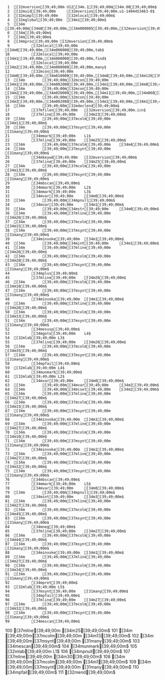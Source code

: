      1	[32mversion[39;49;00m U12[34m.1[39;49;00m[34m.00[39;49;00m$
     2	[32muid[39;49;00m     [32mversion[39;49;00m.u1-1494453463-0$
     3	[32mimpl[39;49;00m    [32mlocal[39;49;00m$
     4	[32mglobal[39;49;00m  [34m1[39;49;00m$
     5	[34m        [39;49;00m[34m0[39;49;00m,[34m000005[39;49;00m,[32mversion[39;49;00m,[34m0[39;49;00m$
     6	[34m[39;49;00m$
     7	[34m[39;49;00m$
     8	[34mproc[39;49;00m [32mversion[39;49;00m$
     9	        [32mlocal[39;49;00m   [34m0[39;49;00m,[34m000000[39;49;00m,tab$
    10	        [32mlocal[39;49;00m   [34m1[39;49;00m,[34m000000[39;49;00m,find$
    11	        [32mlocal[39;49;00m   [34m2[39;49;00m,[34m000000[39;49;00m,many$
    12	        [32mcon[39;49;00m     [34m0[39;49;00m,[34m010000[39;49;00m,[34m8[39;49;00m,[34m126[39;49;00m,[34m145[39;49;00m,[34m162[39;49;00m,[34m163[39;49;00m,[34m151[39;49;00m,[34m157[39;49;00m,[34m156[39;49;00m,[34m040[39;49;00m$
    13	[34m        [39;49;00m[32mcon[39;49;00m     [34m1[39;49;00m,[34m002000[39;49;00m,[34m1[39;49;00m,[34m8[39;49;00m$
    14	[34m        [39;49;00m[32mcon[39;49;00m     [34m2[39;49;00m,[34m020000[39;49;00m,[34m11[39;49;00m,[34m060[39;49;00m,[34m061[39;49;00m,[34m062[39;49;00m,[34m063[39;49;00m,[34m064[39;49;00m,[34m065[39;49;00m,[34m066[39;49;00m,[34m067[39;49;00m,[34m070[39;49;00m,[34m071[39;49;00m,[34m056[39;49;00m$
    15	[34m        [39;49;00m[32mcon[39;49;00m     [34m3[39;49;00m,[34m002000[39;49;00m,[34m1[39;49;00m,[34m1[39;49;00m$
    16	[34m        [39;49;00m[32mdeclend[39;49;00m$
    17	        [37mfilen[39;49;00m   [32mversion[39;49;00m.icn$
    18	        [37mline[39;49;00m    [34m23[39;49;00m$
    19	[34m        [39;49;00m[37mcolm[39;49;00m    [34m11[39;49;00m$
    20	[34m        [39;49;00m[37msynt[39;49;00m    [31many[39;49;00m$
    21	        [34mmark[39;49;00m    L1$
    22	        [37mline[39;49;00m    [34m25[39;49;00m$
    23	[34m        [39;49;00m[37mcolm[39;49;00m    [34m4[39;49;00m$
    24	[34m        [39;49;00m[37msynt[39;49;00m    [31many[39;49;00m$
    25	        [34mkeywd[39;49;00m   [32mversion[39;49;00m$
    26	        [37mline[39;49;00m    [34m25[39;49;00m$
    27	[34m        [39;49;00m[37mcolm[39;49;00m    [34m13[39;49;00m$
    28	[34m        [39;49;00m[37msynt[39;49;00m    [31many[39;49;00m$
    29	        [34mbscan[39;49;00m$
    30	        [34mmark[39;49;00m    L2$
    31	        [34mmark[39;49;00m    L3$
    32	        [34mvar[39;49;00m     [34m0[39;49;00m$
    33	[34m        [39;49;00m[34mpnull[39;49;00m$
    34	        [34mvar[39;49;00m     [34m1[39;49;00m$
    35	[34m        [39;49;00m[34mstr[39;49;00m     [34m0[39;49;00m$
    36	[34m        [39;49;00m[37mline[39;49;00m    [34m26[39;49;00m$
    37	[34m        [39;49;00m[37mcolm[39;49;00m    [34m15[39;49;00m$
    38	[34m        [39;49;00m[37msynt[39;49;00m    [31many[39;49;00m$
    39	        [34minvoke[39;49;00m  [34m1[39;49;00m$
    40	[34m        [39;49;00m[34mint[39;49;00m     [34m1[39;49;00m$
    41	[34m        [39;49;00m[37mline[39;49;00m    [34m26[39;49;00m$
    42	[34m        [39;49;00m[37mcolm[39;49;00m    [34m28[39;49;00m$
    43	[34m        [39;49;00m[37msynt[39;49;00m    [31many[39;49;00m$
    44	        [34mplus[39;49;00m$
    45	        [37mline[39;49;00m    [34m26[39;49;00m$
    46	[34m        [39;49;00m[37mcolm[39;49;00m    [34m10[39;49;00m$
    47	[34m        [39;49;00m[37msynt[39;49;00m    [31many[39;49;00m$
    48	        [34minvoke[39;49;00m  [34m1[39;49;00m$
    49	[34m        [39;49;00m[37mline[39;49;00m    [34m26[39;49;00m$
    50	[34m        [39;49;00m[37mcolm[39;49;00m    [34m33[39;49;00m$
    51	[34m        [39;49;00m[37msynt[39;49;00m    [31many[39;49;00m$
    52	        [34mesusp[39;49;00m$
    53	        [34mgoto[39;49;00m    L4$
    54	[32mlab[39;49;00m L3$
    55	        [37mline[39;49;00m    [34m26[39;49;00m$
    56	[34m        [39;49;00m[37mcolm[39;49;00m    [34m35[39;49;00m$
    57	[34m        [39;49;00m[37msynt[39;49;00m    [31many[39;49;00m$
    58	        [34mpfail[39;49;00m$
    59	[32mlab[39;49;00m L4$
    60	        [34munmark[39;49;00m$
    61	[32mlab[39;49;00m L2$
    62	        [34mvar[39;49;00m     [34m0[39;49;00m$
    63	[34m        [39;49;00m[34mvar[39;49;00m     [34m2[39;49;00m$
    64	[34m        [39;49;00m[34mcset[39;49;00m    [34m2[39;49;00m$
    65	[34m        [39;49;00m[37mline[39;49;00m    [34m27[39;49;00m$
    66	[34m        [39;49;00m[37mcolm[39;49;00m    [34m15[39;49;00m$
    67	[34m        [39;49;00m[37msynt[39;49;00m    [31many[39;49;00m$
    68	        [34minvoke[39;49;00m  [34m1[39;49;00m$
    69	[34m        [39;49;00m[37mline[39;49;00m    [34m27[39;49;00m$
    70	[34m        [39;49;00m[37mcolm[39;49;00m    [34m10[39;49;00m$
    71	[34m        [39;49;00m[37msynt[39;49;00m    [31many[39;49;00m$
    72	        [34minvoke[39;49;00m  [34m1[39;49;00m$
    73	[34m        [39;49;00m[37mline[39;49;00m    [34m27[39;49;00m$
    74	[34m        [39;49;00m[37mcolm[39;49;00m    [34m32[39;49;00m$
    75	[34m        [39;49;00m[37msynt[39;49;00m    [31many[39;49;00m$
    76	        [34mbscan[39;49;00m$
    77	        [34mmark[39;49;00m    L5$
    78	        [34mvar[39;49;00m     [34m0[39;49;00m$
    79	[34m        [39;49;00m[34mpnull[39;49;00m$
    80	        [34mint[39;49;00m     [34m3[39;49;00m$
    81	[34m        [39;49;00m[37mline[39;49;00m    [34m27[39;49;00m$
    82	[34m        [39;49;00m[37mcolm[39;49;00m    [34m45[39;49;00m$
    83	[34m        [39;49;00m[37msynt[39;49;00m    [31many[39;49;00m$
    84	        [34mneg[39;49;00m$
    85	        [37mline[39;49;00m    [34m27[39;49;00m$
    86	[34m        [39;49;00m[37mcolm[39;49;00m    [34m44[39;49;00m$
    87	[34m        [39;49;00m[37msynt[39;49;00m    [31many[39;49;00m$
    88	        [34minvoke[39;49;00m  [34m1[39;49;00m$
    89	[34m        [39;49;00m[37mline[39;49;00m    [34m27[39;49;00m$
    90	[34m        [39;49;00m[37mcolm[39;49;00m    [34m34[39;49;00m$
    91	[34m        [39;49;00m[37msynt[39;49;00m    [31many[39;49;00m$
    92	        [34mpret[39;49;00m$
    93	[32mlab[39;49;00m L5$
    94	        [37msynt[39;49;00m    [31many[39;49;00m$
    95	        [34mpfail[39;49;00m$
    96	        [37mline[39;49;00m    [34m27[39;49;00m$
    97	[34m        [39;49;00m[37mcolm[39;49;00m    [34m32[39;49;00m$
    98	[34m        [39;49;00m[37msynt[39;49;00m    [31many[39;49;00m$
    99	        [34mescan[39;49;00m$
   100	        [37mline[39;49;00m    [34m25[39;49;00m$
   101	[34m        [39;49;00m[37mcolm[39;49;00m    [34m13[39;49;00m$
   102	[34m        [39;49;00m[37msynt[39;49;00m    [31many[39;49;00m$
   103	        [34mescan[39;49;00m$
   104	        [34munmark[39;49;00m$
   105	[32mlab[39;49;00m L1$
   106	        [34mpnull[39;49;00m$
   107	        [37mline[39;49;00m    [34m30[39;49;00m$
   108	[34m        [39;49;00m[37mcolm[39;49;00m    [34m1[39;49;00m$
   109	[34m        [39;49;00m[37msynt[39;49;00m    [31many[39;49;00m$
   110	        [34mpfail[39;49;00m$
   111	        [32mend[39;49;00m$
